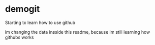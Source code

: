 # demogit
Starting to learn how to use github

im changing the data insside this readme, because im still learning how githubs works
